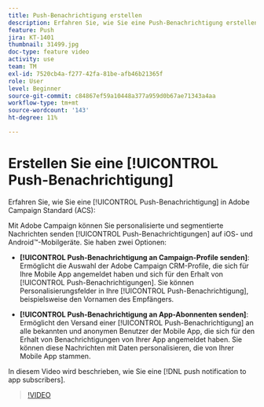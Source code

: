 ```yaml
---
title: Push-Benachrichtigung erstellen
description: Erfahren Sie, wie Sie eine Push-Benachrichtigung erstellen.
feature: Push
jira: KT-1401
thumbnail: 31499.jpg
doc-type: feature video
activity: use
team: TM
exl-id: 7520cb4a-f277-42fa-81be-afb46b21365f
role: User
level: Beginner
source-git-commit: c84867ef59a10448a377a959d0b67ae71343a4aa
workflow-type: tm+mt
source-wordcount: '143'
ht-degree: 11%

---
```


# Erstellen Sie eine [!UICONTROL Push-Benachrichtigung]

Erfahren Sie, wie Sie eine [!UICONTROL Push-Benachrichtigung] in Adobe Campaign Standard (ACS):

Mit Adobe Campaign können Sie personalisierte und segmentierte Nachrichten senden [!UICONTROL Push-Benachrichtigungen] auf iOS- und Android™-Mobilgeräte. Sie haben zwei Optionen:

* **[!UICONTROL Push-Benachrichtigung an Campaign-Profile senden]**: Ermöglicht die Auswahl der Adobe Campaign CRM-Profile, die sich für Ihre Mobile App angemeldet haben und sich für den Erhalt von [!UICONTROL Push-Benachrichtigungen]. Sie können Personalisierungsfelder in Ihre [!UICONTROL Push-Benachrichtigung], beispielsweise den Vornamen des Empfängers.

* **[!UICONTROL Push-Benachrichtigung an App-Abonnenten senden]**: Ermöglicht den Versand einer [!UICONTROL Push-Benachrichtigung] an alle bekannten und anonymen Benutzer der Mobile App, die sich für den Erhalt von Benachrichtigungen von Ihrer App angemeldet haben. Sie können diese Nachrichten mit Daten personalisieren, die von Ihrer Mobile App stammen.

In diesem Video wird beschrieben, wie Sie eine [!DNL push notification to app subscribers].

>[!VIDEO](https://video.tv.adobe.com/v/31499?quality=12&learn=on)
